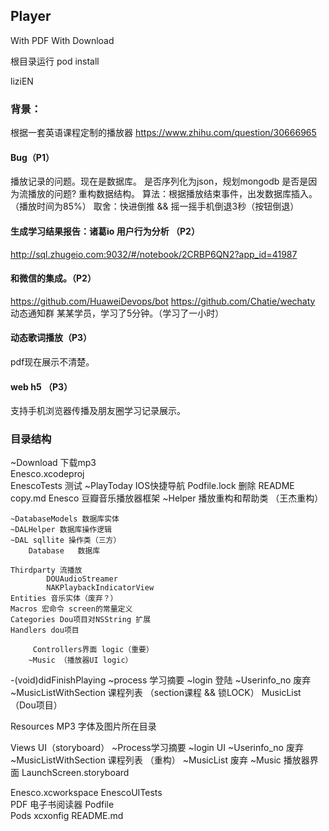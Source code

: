 ## Player
With PDF
With Download

 根目录运行  pod install
 
 liziEN

### 背景：
根据一套英语课程定制的播放器
https://www.zhihu.com/question/30666965

#### Bug（P1）
播放记录的问题。现在是数据库。
是否序列化为json，规划mongodb
是否是因为流播放的问题?
重构数据结构。
算法：根据播放结束事件，出发数据库插入。（播放时间为85%）
取舍：快进倒推 && 摇一摇手机倒退3秒（按钮倒退）


#### 生成学习结果报告：诸葛io 用户行为分析 （P2）
http://sql.zhugeio.com:9032/#/notebook/2CRBP6QN2?app_id=41987

#### 和微信的集成。（P2）
https://github.com/HuaweiDevops/bot
https://github.com/Chatie/wechaty
动态通知群
某某学员，学习了5分钟。（学习了一小时）

#### 动态歌词播放（P3）
pdf现在展示不清楚。


#### web h5 （P3）
支持手机浏览器传播及朋友圈学习记录展示。


### 目录结构
~Download      下载mp3    
Enesco.xcodeproj   
EnescoTests        测试
~PlayToday           IOS快捷导航
Podfile.lock         删除
README copy.md
Enesco                豆瓣音乐播放器框架
	~Helper   播放重构和帮助类 （王杰重构）

	~DatabaseModels 数据库实体
	~DALHelper 数据库操作逻辑
	~DAL sqllite 操作类（三方）
        Database   数据库

	Thirdparty 流播放
			DOUAudioStreamer
			NAKPlaybackIndicatorView
	Entities 音乐实体（废弃？）
	Macros 宏命令 screen的常量定义
	Categories Dou项目对NSString 扩展  
	Handlers dou项目

         Controllers界面 logic（重要）
		~Music （播放器UI logic）
-(void)didFinishPlaying
		~process 学习摘要
		~login 登陆
		~Userinfo_no 废弃
		~MusicListWithSection 课程列表 （section课程 && 锁LOCK）
		MusicList （Dou项目）
	
Resources MP3 字体及图片所在目录
	
Views UI（storyboard）
	~Process学习摘要
	~login UI
	~Userinfo_no 废弃
	~MusicListWithSection 课程列表 （重构）
	~MusicList 废弃
	~Music 播放器界面
	LaunchScreen.storyboard

Enesco.xcworkspace 
EnescoUITests      
PDF                 电子书阅读器
Podfile            
Pods                 xcxonfig
README.md



















